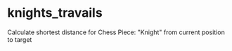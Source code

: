 # knights_travails
Calculate shortest distance for Chess Piece: "Knight" from current position to target
